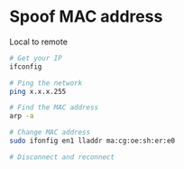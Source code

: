 # Spoof MAC address

Local to remote

```bash
# Get your IP
ifconfig

# Ping the network
ping x.x.x.255

# Find the MAC address
arp -a

# Change MAC address
sudo ifonfig en1 lladdr ma:cg:oe:sh:er:e0

# Disconnect and reconnect
```
